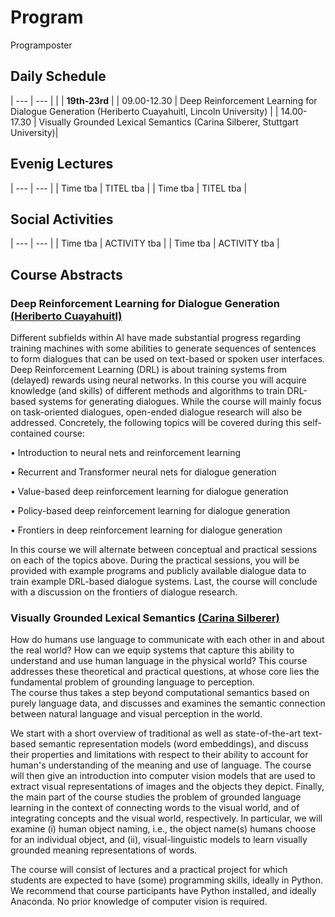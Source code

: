 # Program
Programposter
## Daily Schedule

| --- | --- |
|     | **19th-23rd**    |
| 09.00-12.30 | Deep Reinforcement Learning for Dialogue Generation (Heriberto Cuayahuitl, Lincoln University) |
| 14.00-17.30 | Visually Grounded Lexical Semantics (Carina Silberer, Stuttgart University)|


## Evenig Lectures

| --- | --- |
| Time tba | TITEL tba |
| Time tba | TITEL tba |

## Social Activities

| --- | --- |
| Time tba | ACTIVITY tba |
| Time tba | ACTIVITY tba |

## Course Abstracts

### Deep Reinforcement Learning for Dialogue Generation [(Heriberto Cuayahuitl)](https://staff.lincoln.ac.uk/hcuayahuitl)  
Different subfields within AI have made substantial progress regarding training machines with some abilities to generate sequences of sentences to form dialogues that can be used on text-based or spoken user interfaces. Deep Reinforcement Learning (DRL) is about training systems from (delayed) rewards using neural networks. In this course you will acquire knowledge (and skills) of different methods and algorithms to train DRL-based systems for generating dialogues. While the course will mainly focus on task-oriented dialogues, open-ended dialogue research will also be addressed. Concretely, the following topics will be covered during this self-contained course:

•	Introduction to neural nets and reinforcement learning

•	Recurrent and Transformer neural nets for dialogue generation

•	Value-based deep reinforcement learning for dialogue generation

•	Policy-based deep reinforcement learning for dialogue generation

•	Frontiers in deep reinforcement learning for dialogue generation

In this course we will alternate between conceptual and practical sessions on each of the topics above. During the practical sessions, you will be provided with example programs and publicly available dialogue data to train example DRL-based dialogue systems. Last, the course will conclude with a discussion on the frontiers of dialogue research.

### Visually Grounded Lexical Semantics [(Carina Silberer)](https://www.ims.uni-stuttgart.de/institut/team/Silberer/)
How do humans use language to communicate with each other in and about the real world? How can we equip systems that capture this ability to understand and use human language in the physical world? This course addresses these theoretical and practical questions, at whose core lies the fundamental problem of grounding language to perception.  
The course thus takes a step beyond computational semantics based on purely language data, and  discusses and examines the semantic connection between natural language and visual perception in the world. 

We start with a short overview of traditional as well as state-of-the-art text-based semantic representation models (word embeddings), and discuss their properties and limitations with respect to their ability to account for human's understanding of the meaning and use of language. 
The course will then give an introduction into computer vision models that are used to extract visual representations of images and the objects they depict. 
Finally, the main part of the course studies the problem of grounded language learning in the context of connecting words to the visual world, and of integrating concepts and the visual world, respectively. In particular, we will examine (i) human object naming, i.e., the object name(s) humans choose for an individual object, and (ii), visual-linguistic models to learn visually grounded meaning representations of words. 

The course will consist of lectures and a practical project for which students are expected to have (some) programming skills, ideally in Python. We recommend that course participants have Python installed, and ideally Anaconda. No prior knowledge of computer vision is required. 
